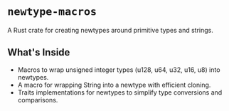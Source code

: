 # `newtype-macros`

A Rust crate for creating newtypes around primitive types and strings.

## What's Inside

- Macros to wrap unsigned integer types (u128, u64, u32, u16, u8) into newtypes.
- A macro for wrapping String into a newtype with efficient cloning.
- Traits implementations for newtypes to simplify type conversions and comparisons.
